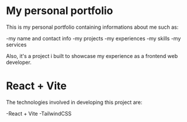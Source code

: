 # My personal portfolio

This is my personal portfolio containing informations about me such as:

-my name and contact info
-my projects
-my experiences
-my skills
-my services

Also, it's a project i built to showcase my experience as a frontend web developer.

# React + Vite

The technologies involved in developing this project are:

-React + Vite
-TailwindCSS